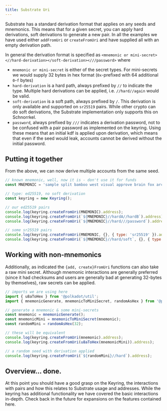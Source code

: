 ```yaml
---
title: Substrate Uri
---
```


Substrate has a standard derivation format that applies on any seeds and mnemonics. This means that for a given secret, you can apply hard derivations, soft derivations to generate a new pair. In all the examples we have used either `addFromUri` or `createFromUri` and have supplied all with an empty derivation path.

In general the derivation format is specified as `<mnemonic or mini-secret><//hard-derivation></soft-derivation><///password>` where

- `mnemonic or mini-secret` is either of the secret types. For mini-secrets we would supply 32 bytes in hex format (`0x`-prefixed with 64 additional `0`-`f` bytes)
- `hard-derivation` is a hard path, always prefixed by `//` to indicate the type. Multiple hard derivations can be applied, i.e. `//hard//again` would be valid.
- `soft-derivation` is a soft path, always prefixed by `/`. This derivation is only available and supported on `sr25519` pairs. While other crypto can do soft derivations, the Substrate implementation only supports this on Schnorrkel.
- `password`, always prefixed by `///` indicates a derivation password, not to be confused with a pair password as implemented on the keyring. Using these means that an initial kdf is applied upon derivation, which means that even if the seed would leak, accounts cannot be derived without the initial password.


## Putting it together

From the above, we can now derive multiple accounts from the same seed.

```javascript
// known mnemonic, well, now it is - don't use it for funds
const MNEMONIC = 'sample split bamboo west visual approve brain fox arch impact relief smile';

// type: ed25519, no soft derivation
const keyring = new Keyring();

// our ed25519 pairs
console.log(keyring.createFromUri(MNEMONIC).address);
console.log(keyring.createFromUri(`${MNEMONIC}//hardA//hardB`).address);
console.log(keyring.createFromUri(`${MNEMONIC}//hard///password`).address);

// some sr25519 pairs
console.log(keyring.createFromUri(MNEMONIC, {}, { type: 'sr25519' }).address);
console.log(keyring.createFromUri(`${MNEMONIC}//hard/soft`, {}, { type: 'sr25519' }).address);
```


## Working with non-mnemonics

Additionally, as indicated the `{add, create}FromUri` functions can also take a raw mini secret. Although mnemonic interactions are generally preferred (since it had checksums and users are generally bad at generating 32-bytes by themselves), raw secrets can be applied.

```javascript
// imports we are using here
import { u8aToHex } from '@polkadot/util';
import { mnemonicGenerate, mnemonicToMiniSecret, randomAsHex } from '@polkadot/util-crypto';

// generate a mnemonic & some mini-secrets
const mnemonic = mnemonicGenerate();
const mnemonicMini = mnemonicToMiniSecret(mnemonic);
const randomMini = randomAsHex(32);

// these will be equivalent
console.log(keyring.createFromUri(mnemonic).address);
console.log(keyring.createFromUri(u8aToHex(mnemonicMini)).address);

// a random seed with derivation applied
console.log(keyring.createFromUri(`${randomMini}//hard`).address);
```

## Overview... done.

At this point you should have a good grasp on the Keyring, the interactions with pairs and how this relates to Substrate usage and addresses. While the keyring has additional functionality we have covered the basic interactions in-depth. Check back in the future for expansions on the features contained here.
